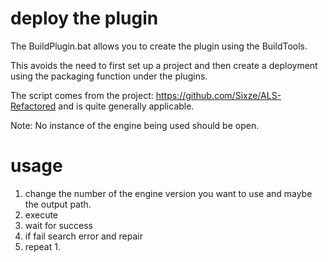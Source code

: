 ﻿# deploy the plugin

The BuildPlugin.bat allows you to create the plugin using the BuildTools. 

This avoids the need to first set up a project and then create a deployment using the packaging function under the plugins.

The script comes from the project:
https://github.com/Sixze/ALS-Refactored
and is quite generally applicable.

Note: No instance of the engine being used should be open.

# usage
1. change the number of the engine version you want to use and maybe the output path.
2. execute
3. wait for success
4. if fail search error and repair
5. repeat 1.